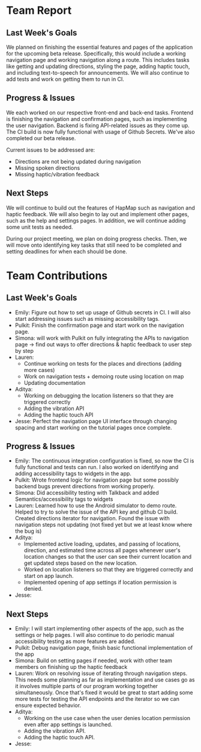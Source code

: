 # Team Report

## Last Week's Goals
We planned on finishing the essential features and pages of the application for the upcoming beta release. Specifically, this would include a working navigation page and working navigation along a route. This includes tasks like getting and updating directions, styling the page, adding haptic touch, and including text-to-speech for announcements. We will also continue to add tests and work on getting them to run in CI.

## Progress & Issues
We each worked on our respective front-end and back-end tasks. Frontend is finishing the navigation and confirmation pages, such as implementing the user navigation. Backend is fixing API-related issues as they come up. The CI build is now fully functional with usage of Github Secrets. We've also completed our beta release.

Current issues to be addressed are:
- Directions are not being updated during navigation
- Missing spoken directions
- Missing haptic/vibration feedback

## Next Steps
We will continue to build out the features of HapMap such as navigation and haptic feedback. We will also begin to lay out and implement other pages, such as the help and settings pages. In addition, we will continue adding some unit tests as needed.

During our project meeting, we plan on doing progress checks. Then, we will move onto identifying key tasks that still need to be completed and setting deadlines for when each should be done.

# Team Contributions

## Last Week's Goals
- Emily: Figure out how to set up usage of Github secrets in CI. I will also start addressing issues such as missing accessibility tags.
- Pulkit: Finish the confirmation page and start work on the navigation page.
- Simona: will work with Pulkit on fully integrating the APIs to navigation page -> find out ways to offer directions & haptic feedback to user step by step
- Lauren:
    - Continue working on tests for the places and directions (adding more cases)
    - Work on navigation tests + demoing route using location on map
    - Updating documentation
- Aditya:
    - Working on debugging the location listeners so that they are triggered correctly
    - Adding the vibration API
    - Adding the haptic touch API
- Jesse: Perfect the navigation page UI interface through changing spacing and start working on the tutorial pages once complete.

## Progress & Issues
- Emily: The continuous integration configuration is fixed, so now the CI is fully functional and tests can run. I also worked on identifying and adding accessibility tags to widgets in the app.
- Pulkit: Wrote frontend logic for navigation page but some possibly backend bugs prevent directions from working properly.
- Simona: Did accessibility testing with Talkback and added Semantics/accessibility tags to widgets
- Lauren: Learned how to use the Android simulator to demo route. Helped to try to solve the issue of the API key and github CI build. Created directions iterator for navigation. Found the issue with navigation steps not updating (not fixed yet but we at least know where the bug is)
- Aditya:
    - Implemented active loading, updates, and passing of locations, direction, and estimated time across all pages whenever user's location changes so that the user can see their current location and get updated steps based on the new location. 
    - Worked on location listeners so that they are triggered correctly and start on app launch.
    - Implemented opening of app settings if location permission is denied.
- Jesse:

## Next Steps
- Emily: I will start implementing other aspects of the app, such as the settings or help pages. I will also continue to do periodic manual accessibility testing as more features are added.
- Pulkit: Debug navigation page, finish basic functional implementation of the app
- Simona: Build on setting pages if needed, work with other team members on finishing up the haptic feedback
- Lauren: Work on resolving issue of iterating through navigation steps. This needs some planning as far as implementation and use cases go as it involves multiple parts of our program working together simultaneously. Once that's fixed it would be great to start adding some more tests for testing the API endpoints and the iterator so we can ensure expected behavior.
- Aditya:
    - Working on the use case when the user denies location permission even after app settings is launched.
    - Adding the vibration API.
    - Adding the haptic touch API.
- Jesse:
